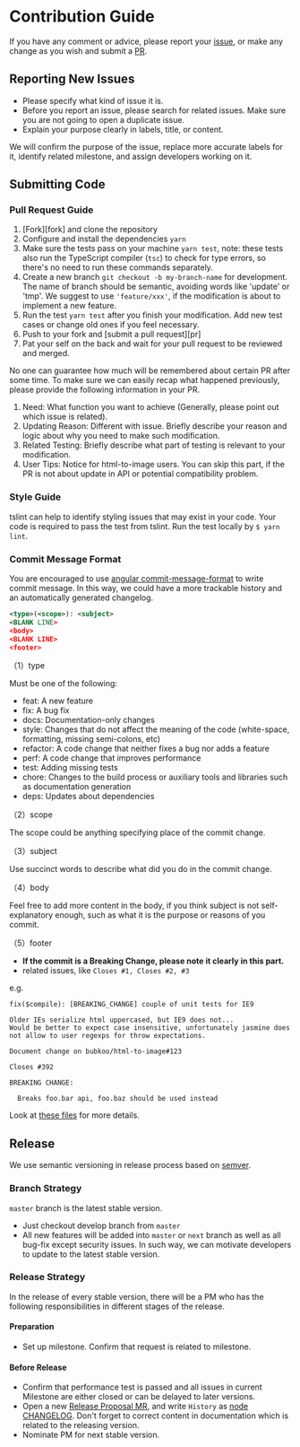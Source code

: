 # Contribution Guide

If you have any comment or advice, please report your [issue](https://github.com/bubkoo/html-to-image/issues),
or make any change as you wish and submit a [PR](https://github.com/bubkoo/html-to-image/pulls).

## Reporting New Issues

- Please specify what kind of issue it is.
- Before you report an issue, please search for related issues. Make sure you are not going to open a duplicate issue.
- Explain your purpose clearly in labels, title, or content.

We will confirm the purpose of the issue, replace more accurate labels for it, identify related milestone, and assign developers working on it.

## Submitting Code

### Pull Request Guide

1. [Fork][fork] and clone the repository
2. Configure and install the dependencies `yarn`
3. Make sure the tests pass on your machine `yarn test`, note: these tests also run the TypeScript compiler (`tsc`) to check for type errors, so there's no need to run these commands separately.
4. Create a new branch `git checkout -b my-branch-name` for development. The name of branch should be semantic, avoiding words like 'update' or 'tmp'. We suggest to use `'feature/xxx'`, if the modification is about to implement a new feature.
5. Run the test `yarn test` after you finish your modification. Add new test cases or change old ones if you feel necessary.
6. Push to your fork and [submit a pull request][pr]
7. Pat your self on the back and wait for your pull request to be reviewed and merged.

No one can guarantee how much will be remembered about certain PR after some time. To make sure we can easily recap what happened previously, please provide the following information in your PR.

1. Need: What function you want to achieve (Generally, please point out which issue is related).
2. Updating Reason: Different with issue. Briefly describe your reason and logic about why you need to make such modification.
3. Related Testing: Briefly describe what part of testing is relevant to your modification.
4. User Tips: Notice for html-to-image users. You can skip this part, if the PR is not about update in API or potential compatibility problem.

### Style Guide

tslint can help to identify styling issues that may exist in your code. Your code is required to pass the test from tslint. Run the test locally by `$ yarn lint`.

### Commit Message Format

You are encouraged to use [angular commit-message-format](https://github.com/angular/angular.js/blob/master/CONTRIBUTING.md#commit-message-format) to write commit message. In this way, we could have a more trackable history and an automatically generated changelog.

```xml
<type>(<scope>): <subject>
<BLANK LINE>
<body>
<BLANK LINE>
<footer>
```

（1）type

Must be one of the following:

- feat: A new feature
- fix: A bug fix
- docs: Documentation-only changes
- style: Changes that do not affect the meaning of the code (white-space, formatting, missing semi-colons, etc)
- refactor: A code change that neither fixes a bug nor adds a feature
- perf: A code change that improves performance
- test: Adding missing tests
- chore: Changes to the build process or auxiliary tools and libraries such as documentation generation
- deps: Updates about dependencies

（2）scope

The scope could be anything specifying place of the commit change.

（3）subject

Use succinct words to describe what did you do in the commit change.

（4）body

Feel free to add more content in the body, if you think subject is not self-explanatory enough, such as what it is the purpose or reasons of you commit.

（5）footer

- **If the commit is a Breaking Change, please note it clearly in this part.**
- related issues, like `Closes #1, Closes #2, #3`

e.g.

```
fix($compile): [BREAKING_CHANGE] couple of unit tests for IE9

Older IEs serialize html uppercased, but IE9 does not...
Would be better to expect case insensitive, unfortunately jasmine does
not allow to user regexps for throw expectations.

Document change on bubkoo/html-to-image#123

Closes #392

BREAKING CHANGE:

  Breaks foo.bar api, foo.baz should be used instead
```

Look at [these files](https://docs.google.com/document/d/1QrDFcIiPjSLDn3EL15IJygNPiHORgU1_OOAqWjiDU5Y/edit) for more details.

## Release

We use semantic versioning in release process based on [semver](https://semver.org/).

### Branch Strategy

`master` branch is the latest stable version.

- Just checkout develop branch from `master`
- All new features will be added into `master` or `next` branch as well as all bug-fix except security issues. In such way, we can motivate developers to update to the latest stable version.

### Release Strategy

In the release of every stable version, there will be a PM who has the following responsibilities in different stages of the release.

#### Preparation

- Set up milestone. Confirm that request is related to milestone.

#### Before Release

- Confirm that performance test is passed and all issues in current Milestone are either closed or can be delayed to later versions.
- Open a new [Release Proposal MR](https://github.com/nodejs/node/pull/4181), and write `History` as [node CHANGELOG](https://github.com/nodejs/node/blob/master/CHANGELOG.md). Don't forget to correct content in documentation which is related to the releasing version.
- Nominate PM for next stable version.
